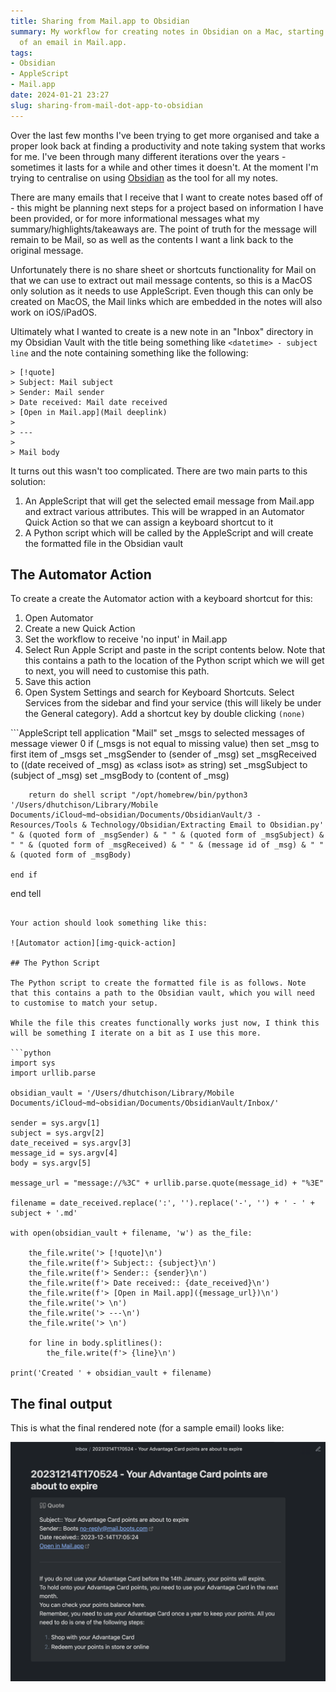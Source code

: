 ```yaml
---
title: Sharing from Mail.app to Obsidian
summary: My workflow for creating notes in Obsidian on a Mac, starting with the contents
  of an email in Mail.app.
tags:
- Obsidian
- AppleScript
- Mail.app
date: 2024-01-21 23:27
slug: sharing-from-mail-dot-app-to-obsidian
---
```

Over the last few months I've been trying to get more organised and take a proper look back at finding a productivity and note taking system that works for me. I've been through many different iterations over the years - sometimes it lasts for a while and other times it doesn't. At the moment I'm trying to centralise on using [Obsidian][obsidian] as the tool for all my notes. 

There are many emails that I receive that I want to create notes based off of - this might be planning next steps for a project based on information I have been provided, or for more informational messages what my summary/highlights/takeaways are. The point of truth for the message will remain to be Mail, so as well as the contents I want a link back to the original message. 

Unfortunately there is no share sheet or shortcuts functionality for Mail on that we can use to extract out mail message contents, so this is a MacOS only solution as it needs to use AppleScript. Even though this can only be created on MacOS, the Mail links which are embedded in the notes will also work on iOS/iPadOS. 

Ultimately what I wanted to create is a new note in an "Inbox" directory in my Obsidian Vault with the title being something like `<datetime> - subject line` and the note containing something like the following:

```
> [!quote]
> Subject: Mail subject
> Sender: Mail sender
> Date received: Mail date received
> [Open in Mail.app](Mail deeplink)
> 
> ---
> 
> Mail body
```

<!--more-->

It turns out this wasn't too complicated. There are two main parts to this solution:

1. An AppleScript that will get the selected email message from Mail.app and extract various attributes. This will be wrapped in an Automator Quick Action so that we can assign a keyboard shortcut to it
2. A Python script which will be called by the AppleScript and will create the formatted file in the Obsidian vault

## The Automator Action

To create a create the Automator action with a keyboard shortcut for this:

1. Open Automator
2. Create a new Quick Action
3. Set the workflow to receive 'no input' in Mail.app
4. Select Run Apple Script and paste in the script contents below. Note that this contains a path to the location of the Python script which we will get to next, you will need to customise this path. 
5. Save this action
6. Open System Settings and search for Keyboard Shortcuts. Select Services from the sidebar and find your service (this will likely be under the General category). Add a shortcut key by double clicking `(none)`

<p></p>
```AppleScript
tell application "Mail"
    set _msgs to selected messages of message viewer 0
    if (_msgs is not equal to missing value) then
        set _msg to first item of _msgs
        set _msgSender to (sender of _msg)
        set _msgReceived to ((date received of _msg) as «class isot» as string)
        set _msgSubject to (subject of _msg)
        set _msgBody to (content of _msg)
        
        return do shell script "/opt/homebrew/bin/python3 '/Users/dhutchison/Library/Mobile Documents/iCloud~md~obsidian/Documents/ObsidianVault/3 - Resources/Tools & Technology/Obsidian/Extracting Email to Obsidian.py' " & (quoted form of _msgSender) & " " & (quoted form of _msgSubject) & " " & (quoted form of _msgReceived) & " " & (message id of _msg) & " " & (quoted form of _msgBody)
        
    end if
end tell
```

Your action should look something like this:

![Automator action][img-quick-action]

## The Python Script

The Python script to create the formatted file is as follows. Note that this contains a path to the Obsidian vault, which you will need to customise to match your setup. 

While the file this creates functionally works just now, I think this will be something I iterate on a bit as I use this more. 

```python
import sys
import urllib.parse

obsidian_vault = '/Users/dhutchison/Library/Mobile Documents/iCloud~md~obsidian/Documents/ObsidianVault/Inbox/'

sender = sys.argv[1]
subject = sys.argv[2]
date_received = sys.argv[3]
message_id = sys.argv[4]
body = sys.argv[5]

message_url = "message://%3C" + urllib.parse.quote(message_id) + "%3E"

filename = date_received.replace(':', '').replace('-', '') + ' - ' + subject + '.md'

with open(obsidian_vault + filename, 'w') as the_file:

    the_file.write('> [!quote]\n')
    the_file.write(f'> Subject:: {subject}\n')
    the_file.write(f'> Sender:: {sender}\n')
    the_file.write(f'> Date received:: {date_received}\n')
    the_file.write(f'> [Open in Mail.app]({message_url})\n')
    the_file.write('> \n')
    the_file.write('> ---\n')
    the_file.write('> \n')

    for line in body.splitlines():
        the_file.write(f'> {line}\n')

print('Created ' + obsidian_vault + filename)
```

## The final output

This is what the final rendered note (for a sample email) looks like:

![Example generated note][img-example-note]


[img-quick-action]: /images/email_obsidian/action.png "Automator Action"
[img-example-note]: /images/email_obsidian/finished-note.png "Example generated note"


 





[obsidian]: https://obsidian.md "Obsidian - Sharpen your thinking"
